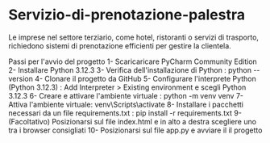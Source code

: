 # Servizio-di-prenotazione-palestra
Le imprese nel settore terziario, come hotel, ristoranti o servizi di trasporto, 
richiedono sistemi di prenotazione efficienti per gestire la clientela. 

Passi per l'avvio del progetto 
1- Scaricaricare PyCharm Community Edition 
2- Installare Python 3.12.3
3- Verifica dell'installazione di Python : python --version
4- Clonare il progetto da GitHub
5- Configurare l'interprete Python (Python 3.12.3) :  Add Interpreter > Existing environment e scegli Python 3.12.3
6- Creare e attivare l'ambiente virtuale : python -m venv venv
7- Attiva l'ambiente virtuale: venv\Scripts\activate
8- Installare i pacchetti necessari da un file requirements.txt : pip install -r requirements.txt
9- (Facoltativo) Posizionarsi sul file index.html e in alto a destra scegliere uno tra i browser consigliati
10- Posizionarsi sul file app.py e avviare il il progetto
